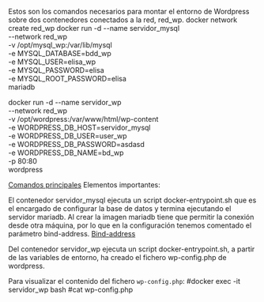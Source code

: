 Estos son los comandos necesarios para montar el entorno de Wordpress sobre dos contenedores conectados a la red, red_wp.
docker network create red_wp 
docker run -d --name servidor_mysql \
             --network red_wp \
             -v /opt/mysql_wp:/var/lib/mysql \
             -e MYSQL_DATABASE=bdd_wp \
             -e MYSQL_USER=elisa_wp \
             -e MYSQL_PASSWORD=elisa\
             -e MYSQL_ROOT_PASSWORD=elisa \
             mariadb
            
docker run -d --name servidor_wp \
             --network red_wp \
             -v /opt/wordpress:/var/www/html/wp-content \
             -e WORDPRESS_DB_HOST=servidor_mysql \
             -e WORDPRESS_DB_USER=user_wp \
             -e WORDPRESS_DB_PASSWORD=asdasd \
             -e WORDPRESS_DB_NAME=bd_wp \
             -p 80:80  
             wordpress
             
[Comandos principales](Imagenes/RedContenedor.png)
Elementos importantes:

El contenedor servidor_mysql ejecuta un script docker-entrypoint.sh que es el encargado de configurar la base de datos y termina ejecutando el servidor mariadb.
Al crear la imagen mariadb tiene que permitir la conexión desde otra máquina, por lo que en la configuración tenemos comentado el parámetro bind-address.
[Bind-address](Imagenes/Bindadress.png)

Del contenedor servidor_wp ejecuta un script docker-entrypoint.sh, a partir de las variables de entorno, ha creado el fichero wp-config.php de wordpress.

Para visualizar el contenido del fichero `wp-config.php`:
#docker exec -it servidor_wp bash 
#cat wp-config.php



